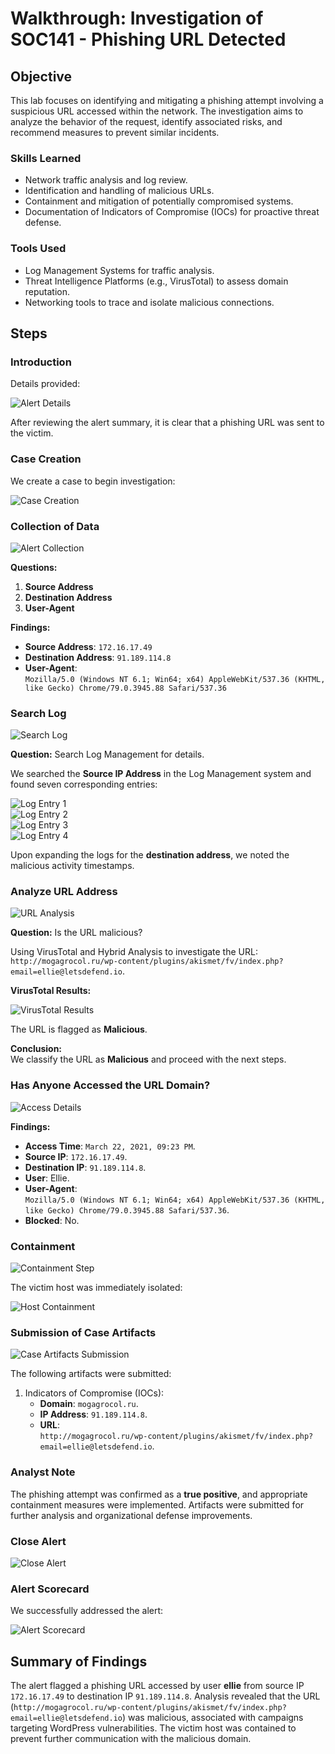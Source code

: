 # Walkthrough: Investigation of SOC141 - Phishing URL Detected

## **Objective**  
This lab focuses on identifying and mitigating a phishing attempt involving a suspicious URL accessed within the network. The investigation aims to analyze the behavior of the request, identify associated risks, and recommend measures to prevent similar incidents.

### **Skills Learned**  
- Network traffic analysis and log review.  
- Identification and handling of malicious URLs.  
- Containment and mitigation of potentially compromised systems.  
- Documentation of Indicators of Compromise (IOCs) for proactive threat defense.  

### **Tools Used**  
- Log Management Systems for traffic analysis.  
- Threat Intelligence Platforms (e.g., VirusTotal) to assess domain reputation.  
- Networking tools to trace and isolate malicious connections.  


## **Steps**  

### Introduction  

Details provided:  

![Alert Details](https://i.imgur.com/pU70gyL.png)  

After reviewing the alert summary, it is clear that a phishing URL was sent to the victim.  


### Case Creation  

We create a case to begin investigation:  

![Case Creation](https://i.imgur.com/9Um2fXo.png)  


### **Collection of Data**  

![Alert Collection](https://i.imgur.com/Y8iTImP.png)  

**Questions:**  

1. **Source Address**  
2. **Destination Address**  
3. **User-Agent**  

**Findings:**  

- **Source Address**: `172.16.17.49`  
- **Destination Address**: `91.189.114.8`  
- **User-Agent**:  
  `Mozilla/5.0 (Windows NT 6.1; Win64; x64) AppleWebKit/537.36 (KHTML, like Gecko) Chrome/79.0.3945.88 Safari/537.36`  


### **Search Log**  

![Search Log](https://i.imgur.com/e589pAt.png)  

**Question:** Search Log Management for details.  

We searched the **Source IP Address** in the Log Management system and found seven corresponding entries:  

![Log Entry 1](https://i.imgur.com/iWAOEco.png)  
![Log Entry 2](https://i.imgur.com/2qkzqbd.png)  
![Log Entry 3](https://i.imgur.com/pPCRAvr.png)  
![Log Entry 4](https://i.imgur.com/pxYqGTI.png)  

Upon expanding the logs for the **destination address**, we noted the malicious activity timestamps.  


### **Analyze URL Address**  

![URL Analysis](https://i.imgur.com/os6Nf6S.png)  

**Question:** Is the URL malicious?  

Using VirusTotal and Hybrid Analysis to investigate the URL:  
`http://mogagrocol.ru/wp-content/plugins/akismet/fv/index.php?email=ellie@letsdefend.io`.  

**VirusTotal Results:**  

![VirusTotal Results](https://i.imgur.com/TuwnQ0m.png)  

The URL is flagged as **Malicious**.  

**Conclusion:**  
We classify the URL as **Malicious** and proceed with the next steps.  


### **Has Anyone Accessed the URL Domain?**  

![Access Details](https://i.imgur.com/81PB9T7.png)  

**Findings:**  

- **Access Time**: `March 22, 2021, 09:23 PM`.  
- **Source IP**: `172.16.17.49`.  
- **Destination IP**: `91.189.114.8`.  
- **User**: Ellie.  
- **User-Agent**:  
  `Mozilla/5.0 (Windows NT 6.1; Win64; x64) AppleWebKit/537.36 (KHTML, like Gecko) Chrome/79.0.3945.88 Safari/537.36`.  
- **Blocked**: No.  


### **Containment**  

![Containment Step](https://i.imgur.com/nDQDUFq.png)  

The victim host was immediately isolated:  

![Host Containment](https://i.imgur.com/B9WLTGJ.png)  


### **Submission of Case Artifacts**  

![Case Artifacts Submission](https://i.imgur.com/5vYXfyc.png)  

The following artifacts were submitted:  

1. Indicators of Compromise (IOCs):  
    - **Domain**: `mogagrocol.ru`.  
    - **IP Address**: `91.189.114.8`.  
    - **URL**:  
      `http://mogagrocol.ru/wp-content/plugins/akismet/fv/index.php?email=ellie@letsdefend.io`.  


### **Analyst Note**  

The phishing attempt was confirmed as a **true positive**, and appropriate containment measures were implemented. Artifacts were submitted for further analysis and organizational defense improvements.  


### **Close Alert**  

![Close Alert](https://i.imgur.com/qX9n45h.png)  


### **Alert Scorecard**  

We successfully addressed the alert:  

![Alert Scorecard](https://i.imgur.com/zDTxE9A.png)  


## **Summary of Findings**  

The alert flagged a phishing URL accessed by user **ellie** from source IP `172.16.17.49` to destination IP `91.189.114.8`. Analysis revealed that the URL (`http://mogagrocol.ru/wp-content/plugins/akismet/fv/index.php?email=ellie@letsdefend.io`) was malicious, associated with campaigns targeting WordPress vulnerabilities. The victim host was contained to prevent further communication with the malicious domain.  
